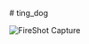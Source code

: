 
#   t i n g _ d o g 


 
 ![FireShot Capture](https://github.com/AhmedElatreby/ting_dog/assets/35266259/d67f8a9f-f299-47eb-a32b-8711ea2d1d46)
